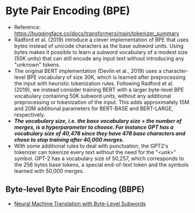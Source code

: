 # Byte Pair Encoding (BPE)
- Reference: https://huggingface.co/docs/transformers/main/tokenizer_summary
- Radford et al. (2019) introduce a clever implementation of BPE that uses bytes instead of unicode characters as the base subword units. Using bytes makes it possible to learn a subword vocabulary of a modest size (50K units) that can still encode any input text without introducing any "unknown" tokens.
- The original BERT implementation (Devlin et al., 2019) uses a character-level BPE vocabulary of size 30K, which is learned after preprocessing the input with heuristic tokenization rules. Following Radford et al. (2019), we instead consider training BERT with a larger byte-level BPE vocabulary containing 50K subword units, without any additional preprocessing or tokenization of the input. This adds approximately 15M and 20M additional parameters for BERT-BASE and BERT-LARGE, respectively.
- ***The vocabulary size, i.e. the base vocabulary size + the number of merges, is a hyperparameter to choose. For instance GPT has a vocabulary size of 40,478 since they have 478 base characters and chose to stop training after 40,000 merges.***
- With some additional rules to deal with punctuation, the GPT2's tokenizer can tokenize every text without the need for the "\<unk\>" symbol. GPT-2 has a vocabulary size of 50,257, which corresponds to the 256 bytes base tokens, a special end-of-text token and the symbols learned with 50,000 merges.
## Byte-level Byte Pair Encoding (BBPE)
- [Neural Machine Translation with Byte-Level Subwords](https://arxiv.org/pdf/1909.03341.pdf)

